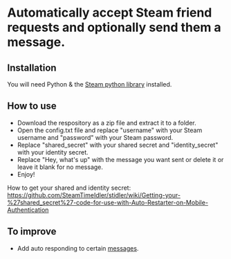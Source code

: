 # Automatically accept Steam friend requests and optionally send them a message.

## Installation
You will need Python & the [Steam python library](https://github.com/ValvePython/steam) installed.

## How to use
* Download the respository as a zip file and extract it to a folder.
* Open the config.txt file and replace "username" with your Steam username and "password" with your Steam password.
* Replace "shared_secret" with your shared secret and "identity_secret" with your identity secret.
* Replace "Hey, what's up" with the message you want sent or delete it or leave it blank for no message.
* Enjoy!

How to get your shared and identity secret: https://github.com/SteamTimeIdler/stidler/wiki/Getting-your-%27shared_secret%27-code-for-use-with-Auto-Restarter-on-Mobile-Authentication

## To improve
* Add auto responding to certain [messages](https://steam.readthedocs.io/en/latest/api/steam.client.html#steam.client.SteamClient.EVENT_CHAT_MESSAGE).
